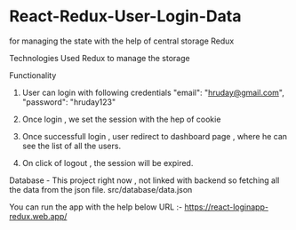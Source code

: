 # React-Redux-User-Login-Data
for managing the state with the help of central storage Redux

Technologies Used
Redux to manage the storage


Functionality
1) User can login with following credentials
"email": "hruday@gmail.com",
 "password": "hruday123"
 
2) Once login , we set the session with the hep of cookie 

3) Once successfull login , user redirect to dashboard page , where he can see the list of all the users.

4) On click of logout , the session will be expired.


Database -
This project right now , not linked with backend so fetching all the data from the json file.
src/database/data.json

You can run the app with the help below URL :-
https://react-loginapp-redux.web.app/
